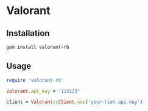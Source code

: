 # Valorant

## Installation

```ruby
gem install valorant-rb
```

## Usage

```ruby
require 'valorant-rb'

Valorant.api_key = "123123"

client = Valorant::Client.new('your-riot-api-key')
```